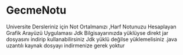 # GecmeNotu
Universite Dersleriniz için Not Ortalmanızı ,Harf Notunuzu Hesaplayan Grafik Arayüzü Uygulaması
Jdk Bilgisayarınızda yüklüyse direkt jar dosyasını indirip kullanabilirsiniz
Jdk yüklü değilse yüklemelisiniz
.java uzantılı kaynak dosyayı indirmenize gerek yoktur
